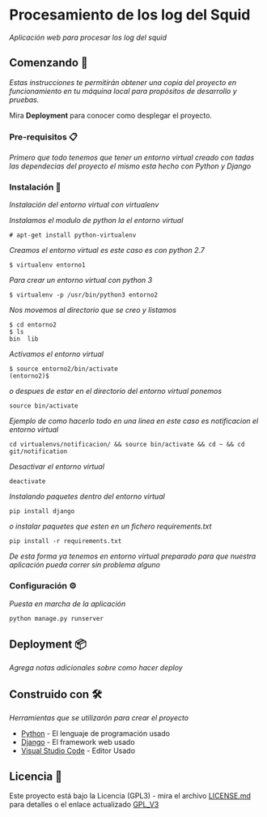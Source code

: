 # Procesamiento de los log del Squid

_Aplicación web para procesar los log del squid_

## Comenzando 🚀

_Estas instrucciones te permitirán obtener una copia del proyecto en funcionamiento en tu máquina local para propósitos de desarrollo y pruebas._

Mira **Deployment** para conocer como desplegar el proyecto.


### Pre-requisitos 📋

_Primero que todo tenemos que tener un entorno virtual creado con tadas las dependecias del proyecto el mismo esta hecho con Python y Django_

### Instalación 🔧

_Instalación del entorno virtual con virtualenv_

_Instalamos el modulo de python la el entorno virtual_

```
# apt-get install python-virtualenv
```

_Creamos el entorno virtual es este caso es con python 2.7_

```
$ virtualenv entorno1
```

_Para crear un entorno virtual con python 3_

```
$ virtualenv -p /usr/bin/python3 entorno2
```
_Nos movemos al directorio que se creo y listamos_

```
$ cd entorno2
$ ls
bin  lib
```
_Activamos el entorno virtual_

```
$ source entorno2/bin/activate
(entorno2)$
```
_o despues de estar en el directorio del entorno virtual ponemos_

```
source bin/activate
```
_Ejemplo de como hacerlo todo en una linea en este caso es notificacion el entorno virtual_

```
cd virtualenvs/notificacion/ && source bin/activate && cd ~ && cd git/notification
```
_Desactivar el entorno virtual_

```
deactivate
```
_Instalando paquetes dentro del entorno virtual_

```
pip install django
```
_o instalar paquetes que esten en un fichero requirements.txt_

```
pip install -r requirements.txt
```
_De esta forma ya tenemos en entorno virtual preparado para que nuestra aplicación pueda correr sin problema alguno_

### Configuración ⚙️

_Puesta en marcha de la aplicación_

```
python manage.py runserver
```


## Deployment 📦

_Agrega notas adicionales sobre como hacer deploy_

## Construido con 🛠️

_Herramientas que se utilizarón para crear el proyecto_

* [Python](https://www.python.org/) - El lenguaje de programación usado
* [Django](https://www.djangoproject.com/) - El framework web usado
* [Visual Studio Code](https://code.visualstudio.com/) - Editor Usado

## Licencia 📄

Este proyecto está bajo la Licencia (GPL3) - mira el archivo [LICENSE.md](LICENSE) para detalles o el enlace actualizado [GPL_V3](https://www.gnu.org/licenses/gpl-3.0.html)

